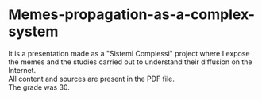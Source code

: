 # Memes-propagation-as-a-complex-system
It is a presentation made as a "Sistemi Complessi" project where I expose the memes and the studies carried out to understand their diffusion on the Internet.<br>
All content and sources are present in the PDF file. <br>
The grade was 30.
